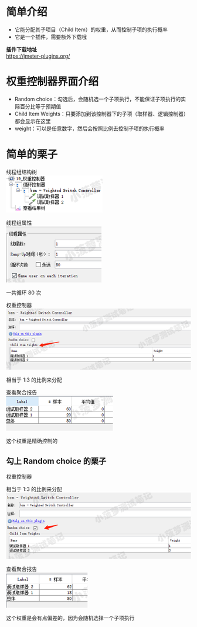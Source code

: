 # 简单介绍
* 它能分配其子项目（Child Item）的权重，从而控制子项的执行概率
* 它是一个插件，需要额外下载哦
 

**插件下载地址**  
https://jmeter-plugins.org/ 

# 权重控制器界面介绍

* Random choice：勾选后，会随机选一个子项执行，不能保证子项执行的实际百分比等于预期值
* Child Item Weights：只要添加到该控制器下的子项（取样器、逻辑控制器）都会显示在这里
* weight：可以是任意数字，然后会按照比例去控制子项的执行概率 
 

# 简单的栗子
线程组结构树  
![img_63.png](imgs/img_63.png)

线程组属性  
![img_64.png](imgs/img_64.png)

一共循环 80 次 

权重控制器  
![img_65.png](imgs/img_65.png)

相当于 1:3 的比例来分配

查看聚合报告  
![img_66.png](imgs/img_66.png)

这个权重是精确控制的 

 

## 勾上 Random choice 的栗子

权重控制器


相当于 1:3 的比例来分配 
![img_67.png](imgs/img_67.png)

查看聚合报告  
![img_68.png](imgs/img_68.png)

这个权重是会有点偏差的，因为会随机选择一个子项执行